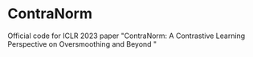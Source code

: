 # ContraNorm
Official code for ICLR 2023 paper "ContraNorm: A Contrastive Learning Perspective on Oversmoothing and Beyond "
